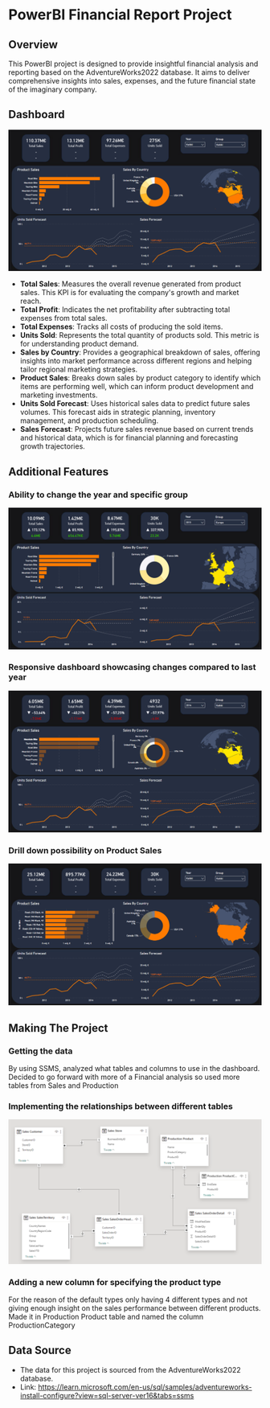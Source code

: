 # PowerBI Financial Report Project

## Overview
This PowerBI project is designed to provide insightful financial analysis and reporting based on the AdventureWorks2022 database. It aims to deliver comprehensive insights into sales, expenses, and the future financial state of the imaginary company.

## Dashboard 
![Financial Dashboard](/Dashboard/PowerBi_1.png)

- **Total Sales**: Measures the overall revenue generated from product sales. This KPI is for evaluating the company's growth and market reach.
- **Total Profit**: Indicates the net profitability after subtracting total expenses from total sales. 
- **Total Expenses**: Tracks all costs of producing the sold items. 
- **Units Sold**: Represents the total quantity of products sold. This metric is for understanding product demand.
- **Sales by Country**: Provides a geographical breakdown of sales, offering insights into market performance across different regions and helping tailor regional marketing strategies.
- **Product Sales**: Breaks down sales by product category to identify which items are performing well, which can inform product development and marketing investments.
- **Units Sold Forecast**: Uses historical sales data to predict future sales volumes. This forecast aids in strategic planning, inventory management, and production scheduling.
- **Sales Forecast**: Projects future sales revenue based on current trends and historical data, which is for financial planning and forecasting growth trajectories.

## Additional Features
### Ability to change the year and specific group
![Financial Dashboard](/Dashboard/PowerBi_3.png)

### Responsive dashboard showcasing changes compared to last year
![Financial Dashboard](/Dashboard/PowerBi_4.png)

### Drill down possibility on Product Sales
![Financial Dashboard](/Dashboard/PowerBi_5.png)

## Making The Project

### Getting the data
By using SSMS, analyzed what tables and columns to use in the dashboard. Decided to go forward with more of a Financial analysis so used more tables from Sales and Production


### Implementing the relationships between different tables
![Financial Dashboard](/Dashboard/PowerBi_relationship.png)

### Adding a new column for specifying the product type
For the reason of the default types only having 4 different types and not giving enough insight on the sales performance between different products. Made it in Production Product table and named the column ProductionCategory


## Data Source
- The data for this project is sourced from the AdventureWorks2022 database.
- Link: https://learn.microsoft.com/en-us/sql/samples/adventureworks-install-configure?view=sql-server-ver16&tabs=ssms

